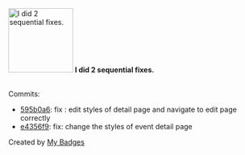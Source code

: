 <img src="https://my-badges.github.io/my-badges/fix-2.png" alt="I did 2 sequential fixes." title="I did 2 sequential fixes." width="128">
<strong>I did 2 sequential fixes.</strong>
<br><br>

Commits:

- <a href="https://github.com/Sepinood-Karimi/events-react/commit/595b0a67e60301d9d4eb6a2b9e7cc6a5dadfc004">595b0a6</a>: fix : edit styles of detail page and navigate to edit page correctly
- <a href="https://github.com/Sepinood-Karimi/events-react/commit/e4356f99330978d3e85f1f284480eeac2bc276fa">e4356f9</a>: fix: change the styles of event detail page


Created by <a href="https://github.com/my-badges/my-badges">My Badges</a>